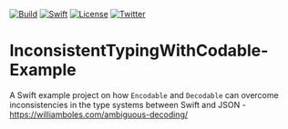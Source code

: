 [![Build](https://github.com/wibosco/AmbiguousDecoding-Example/actions/workflows/swift.yml/badge.svg)](https://github.com/wibosco/AmbiguousDecoding-Example/actions/workflows/swift.yml)
[![Swift](https://img.shields.io/badge/Swift-5-orange.svg?style=flat)](https://swift.org)
[![License](http://img.shields.io/badge/License-MIT-green.svg?style=flat)](https://github.com/wibosco/AmbiguousDecoding-Example/blob/main/LICENSE)
[![Twitter](https://img.shields.io/badge/Twitter-@wibosco-blue.svg?style=flat)](https://twitter.com/wibosco)

# InconsistentTypingWithCodable-Example
A Swift example project on how `Encodable` and `Decodable` can overcome inconsistencies in the type systems between Swift and JSON - https://williamboles.com/ambiguous-decoding/

